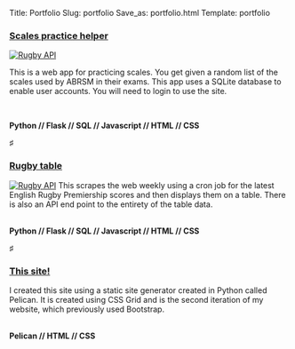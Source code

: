 Title: Portfolio
Slug: portfolio
Save_as: portfolio.html
Template: portfolio

### [Scales practice helper](https://scales.edthecoder.dev)

<a href="https://scales.edthecoder.dev"><img src="{static}/images/coming-soon-scales.png"
     alt="Rugby API"
     class="portfolio-image"
            /></a>

This is a web app for practicing scales. You get given a random list of the scales used
by ABRSM in their exams. This app uses a SQLite database to enable user accounts. You
will need to login to use the site.

<br>

__Python // Flask // SQL // Javascript // HTML // CSS__

<p class="article-divider">&#9839;</p>

### [Rugby table](https://rugby.edthecoder.dev)

<a href="https://rugby.edthecoder.dev"><img src="{static}/images/rugby.png" 
     alt="Rugby API" 
     class="portfolio-image"
            /></a>
This scrapes the web weekly using a cron job for the latest English Rugby Premiership
scores and then displays them on a table. There is also an API end point to the entirety
of the table data.  
<br>

__Python // Flask // SQL // Javascript // HTML // CSS__

<p class="article-divider">&#9839;</p>

### [This site!](https://edthecoder.dev)

I created this site using a static site generator created in Python called Pelican.
It is created using CSS Grid and is the second iteration of my website, which previously
used Bootstrap.  
<br>

__Pelican // HTML // CSS__